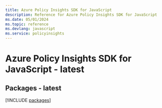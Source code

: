 ```yaml
---
title: Azure Policy Insights SDK for JavaScript
description: Reference for Azure Policy Insights SDK for JavaScript
ms.date: 05/01/2024
ms.topic: reference
ms.devlang: javascript
ms.service: policyinsights
---
```

# Azure Policy Insights SDK for JavaScript - latest
## Packages - latest
[!INCLUDE [packages](policy-insights-index.md)]